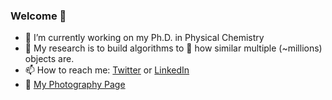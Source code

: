 ### Welcome 👋

- 🔭 I’m currently working on my Ph.D. in Physical Chemistry
- 🌱 My research is to build algorithms to 🔎 how similar multiple (~millions) objects are.
- 📫 How to reach me: [Twitter](https://twitter.com/lexinc_) or [LinkedIn](https://www.linkedin.com/in/lexinc/)
- 📸 [My Photography Page](http://vsco.co/-lexin)
